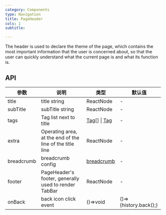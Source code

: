 ```yaml
---
category: Components
type: Navigation
title: PageHeader
cols: 1
subtitle: 

---
```


The header is used to declare the theme of the page, which contains the most important information that the user is concerned about, so that the user can quickly understand what the current page is and what its function is.

## API

| 参数      | 说明                                      | 类型         | 默认值 |
|----------|------------------------------------------|-------------|-------|
| title | title string | ReactNode | - |
| subTitle | subTitle string | ReactNode | - |
| tags | Tag list next to title | [Tag](https://ant.design/components/tag-cn/)[] \| [Tag](https://ant.design/components/tag-cn/) | - |
| extra | Operating area, at the end of the line of the title line | ReactNode | - |
| breadcrumb | breadcrumb config |  [breadcrumb](https://ant.design/components/breadcrumb-cn/)  | - |
| footer | PageHeader's footer, generally used to render TabBar | ReactNode | -  |
| onBack | back icon click event | ()=>void | ()=>{history.back();} |

